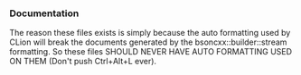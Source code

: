 ### Documentation

The reason these files exists is simply because the auto formatting used by CLion will break the documents generated by the bsoncxx::builder::stream formatting. So these files SHOULD NEVER HAVE AUTO FORMATTING USED ON THEM (Don't push Ctrl+Alt+L ever). 
